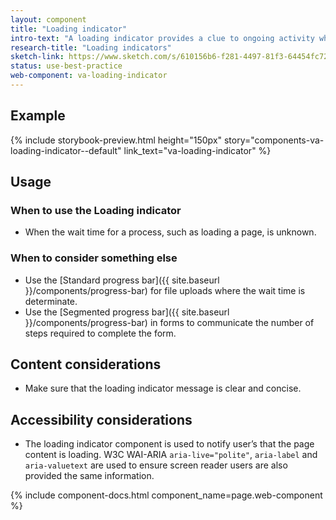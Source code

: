 ```yaml
---
layout: component
title: "Loading indicator"
intro-text: "A loading indicator provides a clue to ongoing activity when the site needs to load additional content."
research-title: "Loading indicators"
sketch-link: https://www.sketch.com/s/610156b6-f281-4497-81f3-64454fc72156/p/F7EE9993-F4A9-4384-A074-329473A10D43
status: use-best-practice
web-component: va-loading-indicator
---
```


## Example

{% include storybook-preview.html height="150px" story="components-va-loading-indicator--default" link_text="va-loading-indicator" %}

## Usage

### When to use the Loading indicator

* When the wait time for a process, such as loading a page, is unknown. 

### When to consider something else

* Use the [Standard progress bar]({{ site.baseurl }}/components/progress-bar) for file uploads where the wait time is determinate.
* Use the [Segmented progress bar]({{ site.baseurl }}/components/progress-bar) in forms to communicate the number of steps required to complete the form.

## Content considerations

* Make sure that the loading indicator message is clear and concise.

## Accessibility considerations

* The loading indicator component is used to notify user’s that the page content is loading. W3C WAI-ARIA `aria-live="polite"`, `aria-label` and `aria-valuetext` are used to ensure screen reader users are also provided the same information.

{% include component-docs.html component_name=page.web-component %}
